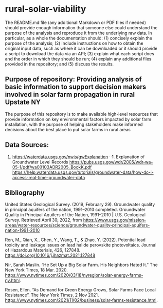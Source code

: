 # rural-solar-viability

The README.md file (any additional Markdown or PDF files if needed) should provide enough information that someone else could
understand the purpose of the analysis and reproduce it from the underlying raw data. In particular, as a whole the documentation should: 
(1)  concisely explain the purpose of the analysis; 
(2) include instructions on how to obtain the original input data, such as where it can be downloaded or it should provide a script to
 download the data via an API; 
(3) explain what each script does and the order in which they should be run; 
(4) explain any additional files provided in the repository; and 
(5) discuss the results.

## Purpose of repository: Providing analysis of basic information to support decision makers involved in solar farm propagation in rural Upstate NY

The purpose of this repository is to make available high-level resources that provide information on key environmental factors impacted by solar farm installation, 
with the purpose of helping stakeholders make informed decisions about the best place to put solar farms in rural areas

## Data Sources:

1. https://waterdata.usgs.gov/nwis/gwExplanation
⋅⋅1. Explanation of Groundwater Level Records https://pubs.usgs.gov/wdr/2005/wdr-wa-05-1/pdf/wa00103ADR2005_BookK.pdf
https://help.waterdata.usgs.gov/tutorials/groundwater-data/how-do-i-access-real-time-groundwater-data

## Bibliography

United States Geological Survey. (2019, February 29). Groundwater quality in principal aquifers of the nation, 1991–2010 completed. Groundwater Quality in Principal Aquifers of the Nation, 1991–2010 | U.S. Geological Survey. Retrieved April 30, 2022, from https://www.usgs.gov/mission-areas/water-resources/science/groundwater-quality-principal-aquifers-nation-1991-2010 

Ren, M., Qian, X., Chen, Y., Wang, T., &amp; Zhao, Y. (2022). Potential lead toxicity and leakage issues on lead halide perovskite photovoltaics. Journal of Hazardous Materials, 426, 127848. https://doi.org/10.1016/j.jhazmat.2021.127848 

Nir, Sarah Maslin. “He Set Up a Big Solar Farm. His Neighbors Hated It.” The New York Times, 18 Mar. 2020. https://www.nytimes.com/2020/03/18/nyregion/solar-energy-farms-ny.html. 

Rosen, Ellen. “As Demand for Green Energy Grows, Solar Farms Face Local Resistance”. The New York Times, 2 Nov 2021. https://www.nytimes.com/2021/11/02/business/solar-farms-resistance.html.
